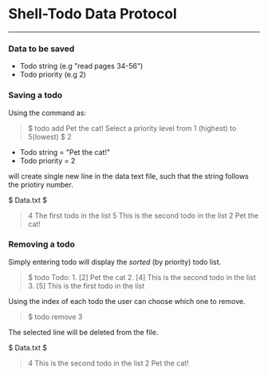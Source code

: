 # Shell-Todo Data Protocol
___

### Data to be saved
- Todo string (e.g "read pages 34-56")
- Todo priority (e.g 2)

### Saving a todo
Using the command as:

> \$ todo add Pet the cat!
> Select a priority level from 1 (highest) to 5(lowest)
> $ 2

- Todo string = "Pet the cat!"
- Todo priority = 2

will create single new line in the data text file, such that the string follows the priotiry number.

$ Data.txt $
> 4 The first todo in the list
> 5 This is the second todo in the list
> 2 Pet the cat!

### Removing a todo
Simply entering todo will display the _sorted_ (by priority) todo list.

> $ todo
> Todo:
> 1\. [2] Pet the cat
> 2\. [4] This is the second todo in the list
> 3\. [5] This is the first todo in the list

Using the index of each todo the user can choose which one to remove.
> $ todo remove 3

The selected line will be deleted from the file.

$ Data.txt $
> 4 This is the second todo in the list
> 2 Pet the cat!